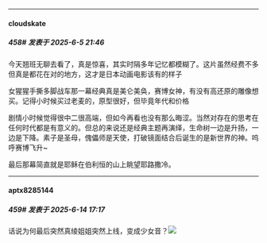 ﻿
*****

####  cloudskate  
##### 458#       发表于 2025-6-5 21:46

今天翘班无聊去看了，真是惊喜，其实时隔多年记忆都模糊了。这片虽然经费不多但真是都花在对的地方，这才是日本动画电影该有的样子

女猩猩手撕多脚战车那一幕经典真是美仑美奂，赛博女神，有没有高还原的雕像想买。记得小时候买过老麦的，原型很好，但毕竟年代和价格

剧情小时候觉得很中二很高端，但如今再看也没有那么晦涩。当然对存在的思考在任何时代都是有意义的。但总的来说还是经典主题再演绎，生命树一边是升扬，一边是下降。素子是圣母，傀儡师是天使，打破镜面结合后诞生的是新世界的神。呜呼赛博飞升~

最后那幕简直就是耶稣在伯利恒的山上眺望耶路撒冷。

*****

####  aptx8285144  
##### 459#       发表于 2025-6-14 17:17

话说为何最后突然真绫姐姐突然上线，变成少女音？<img src="https://static.stage1st.com/image/smiley/face2017/075.png" referrerpolicy="no-referrer">


